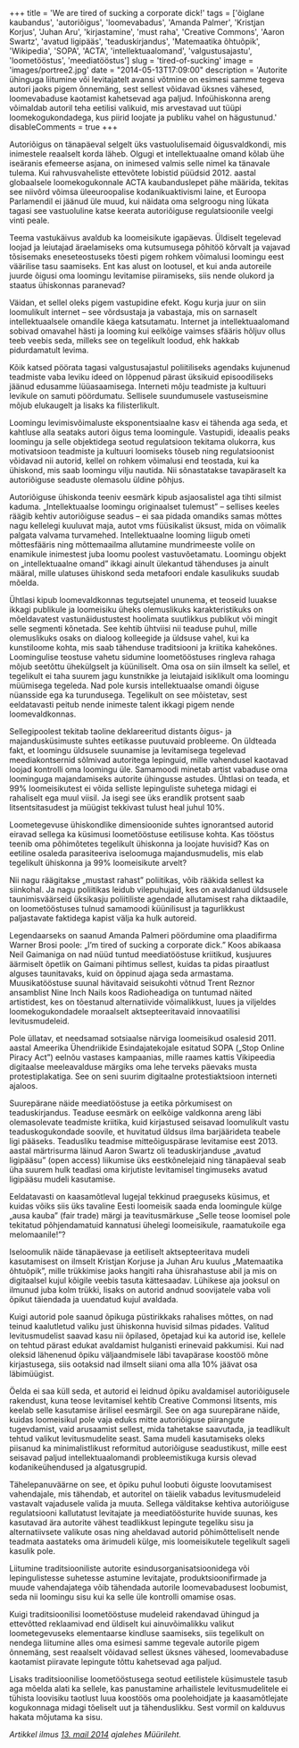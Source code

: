 +++
title = 'We are tired of sucking a corporate dick!'
tags = ['õiglane kaubandus', 'autoriõigus', 'loomevabadus', 'Amanda Palmer', 'Kristjan Korjus', 'Juhan Aru', 'kirjastamine', 'must raha', 'Creative Commons', 'Aaron Swartz', 'avatud ligipääs', 'teaduskirjandus', 'Matemaatika õhtuõpik', 'Wikipedia', 'SOPA', 'ACTA', 'intellektuaalomand', 'valgustusajastu', 'loometööstus', 'meediatööstus']
slug = 'tired-of-sucking'
image = 'images/portree2.jpg'
date = "2014-05-13T17:09:00"
description = 'Autorite ühinguga liitumine või levitajatelt avansi võtmine on esimesi samme tegeva autori jaoks pigem õnnemäng, sest sellest võidavad üksnes vähesed, loomevabaduse kaotamist kahetsevad aga paljud. Infoühiskonna areng võimaldab autoril teha eetilisi valikuid, mis arvestavad uut tüüpi loomekogukondadega, kus piirid loojate ja publiku vahel on hägustunud.'
disableComments = true
+++

Autoriõigus on tänapäeval selgelt üks vastuolulisemaid õigusvaldkondi, mis inimestele reaalselt korda läheb. Olgugi et intellektuaalne omand kõlab ühe iseäranis efemeerse asjana, on inimesed valmis selle nimel ka tänavale tulema. Kui rahvusvaheliste ettevõtete lobistid püüdsid 2012. aastal globaalsele loomekogukonnale ACTA kaubanduslepet pähe määrida, tekitas see niivõrd võimsa üleeuroopalise kodanikuaktivismi laine, et Euroopa Parlamendil ei jäänud üle muud, kui näidata oma selgroogu ning lükata tagasi see vastuoluline katse keerata autoriõiguse regulatsioonile veelgi vinti peale.

Teema vastukäivus avaldub ka loomeisikute igapäevas. Üldiselt tegelevad loojad ja leiutajad äraelamiseks oma kutsumusega põhitöö kõrvalt ja vajavad tõsisemaks eneseteostuseks tõesti pigem rohkem võimalusi loomingu eest väärilise tasu saamiseks. Ent kas alust on lootusel, et kui anda autoreile juurde õigusi oma loomingu levitamise piiramiseks, siis nende olukord ja staatus ühiskonnas paranevad?

Väidan, et sellel oleks pigem vastupidine efekt. Kogu kurja juur on siin loomulikult internet – see võrdsustaja ja vabastaja, mis on sarnaselt intellektuaalsele omandile käega katsutamatu. Internet ja intellektuaalomand sobivad omavahel hästi ja looming kui eelkõige vaimses sfääris hõljuv ollus teeb veebis seda, milleks see on tegelikult loodud, ehk hakkab pidurdamatult levima.

Kõik katsed pöörata tagasi valgustusajastul poliitiliseks agendaks kujunenud teadmiste vaba leviku ideed on lõppenud pärast üksikuid episoodiliseks jäänud edusamme lüüasaamisega. Interneti mõju teadmiste ja kultuuri levikule on samuti pöördumatu. Sellisele suundumusele vastuseismine mõjub elukaugelt ja lisaks ka filisterlikult.

Loomingu levimisvõimaluste eksponentsiaalne kasv ei tähenda aga seda, et kahtluse alla seataks autori õigus tema loomingule. Vastupidi, ideaalis peaks loomingu ja selle objektidega seotud regulatsioon tekitama olukorra, kus motivatsioon teadmiste ja kultuuri loomiseks tõuseb ning regulatsioonist võidavad nii autorid, kellel on rohkem võimalusi end teostada, kui ka ühiskond, mis saab loomingu vilju nautida. Nii sõnastatakse tavapäraselt ka autoriõiguse seaduste olemasolu üldine põhjus.

Autoriõiguse ühiskonda teeniv eesmärk kipub asjaosalistel aga tihti silmist kaduma. „Intellektuaalse loomingu originaalset tulemust” – sellises keeles räägib kehtiv autoriõiguse seadus – ei saa pidada omandiks samas mõttes nagu kellelegi kuuluvat maja, autot vms füüsikalist üksust, mida on võimalik palgata valvama turvamehed. Intellektuaalne looming liigub ometi mõttesfääris ning mõttemaailma allutamine mundrimeeste volile on enamikule inimestest juba loomu poolest vastuvõetamatu. Loomingu objekt on „intellektuaalne omand” ikkagi ainult ülekantud tähenduses ja ainult määral, mille ulatuses ühiskond seda metafoori endale kasulikuks suudab mõelda.

Ühtlasi kipub loomevaldkonnas tegutsejatel ununema, et teoseid luuakse ikkagi publikule ja loomeisiku üheks olemuslikuks karakteristikuks on mõeldavatest vastunäidustustest hoolimata suutlikkus publikut või mingit selle segmenti kõnetada. See kehtib ühtviisi nii teaduse puhul, mille olemuslikuks osaks on dialoog kolleegide ja üldsuse vahel, kui ka kunstiloome kohta, mis saab tähenduse traditsiooni ja kriitika kahekõnes.
Loomingulise teostuse vahetu sidumine loometööstuses ringleva rahaga mõjub seetõttu ühekülgselt ja küüniliselt. Oma osa on siin ilmselt ka sellel, et tegelikult ei taha suurem jagu kunstnikke ja leiutajaid isiklikult oma loomingu müümisega tegeleda. Nad pole kursis intellektuaalse omandi õiguse nüansside ega ka turundusega. Tegelikult on see mõistetav, sest eeldatavasti peitub nende inimeste talent ikkagi pigem nende loomevaldkonnas.

Sellegipoolest tekitab taoline deklareeritud distants õigus- ja majandusküsimuste suhtes eetikasse puutuvaid probleeme.
On üldteada fakt, et loomingu üldsusele suunamise ja levitamisega tegelevad meediakontsernid sõlmivad autoritega lepinguid, mille vahendusel kaotavad loojad kontrolli oma loomingu üle. Samamoodi minetab artist vabaduse oma loominguga majandamiseks autorite ühingusse astudes. Ühtlasi on teada, et 99% loomeisikutest ei võida selliste lepinguliste suhetega midagi ei rahaliselt ega muul viisil. Ja isegi see üks erandlik protsent saab litsentsitasudest ja müügist tekkivast tulust heal juhul 10%.

Loometegevuse ühiskondlike dimensioonide suhtes ignorantsed autorid eiravad sellega ka küsimusi loometööstuse eetilisuse kohta. Kas tööstus teenib oma põhimõtetes tegelikult ühiskonna ja loojate huvisid? Kas on eetiline osaleda parasiteeriva iseloomuga majandusmudelis, mis elab tegelikult ühiskonna ja 99% loomeisikute arvelt?

Nii nagu räägitakse „mustast rahast” poliitikas, võib rääkida sellest ka siinkohal. Ja nagu poliitikas leidub vilepuhujaid, kes on avaldanud üldsusele taunimisväärseid üksikasju poliitiliste agendade allutamisest raha diktaadile, on loometööstuses tulnud samamoodi küünilisust ja tagurlikkust paljastavate faktidega kapist välja ka hulk autoreid.

Legendaarseks on saanud Amanda Palmeri pöördumine oma plaadifirma Warner Brosi poole: „I’m tired of sucking a corporate dick.” Koos abikaasa Neil Gaimaniga on nad nüüd tuntud meediatööstuse kriitikud, kusjuures äärmiselt õpetlik on Gaimani pihtimus sellest, kuidas ta pidas piraatlust alguses taunitavaks, kuid on õppinud ajaga seda armastama. Muusikatööstuse suunal hävitavaid seisukohti võtnud Trent Reznor ansamblist Nine Inch Nails koos Radioheadiga on tuntumad näited artistidest, kes on tõestanud alternatiivide võimalikkust, luues ja viljeldes loomekogukondadele moraalselt aktsepteeritavaid innovaatilisi levitusmudeleid.

Pole üllatav, et needsamad sotsiaalse närviga loomeisikud osalesid 2011. aastal Ameerika Ühendriikide Esindajatekojale esitatud SOPA („Stop Online Piracy Act”) eelnõu vastases kampaanias, mille raames kattis Vikipeedia digitaalse meeleavalduse märgiks oma lehe terveks päevaks musta protestiplakatiga. See on seni suurim digitaalne protestiaktsioon interneti ajaloos.

Suurepärane näide meediatööstuse ja eetika põrkumisest on teaduskirjandus. Teaduse eesmärk on eelkõige valdkonna areng läbi olemasolevate teadmiste kriitika, kuid kirjastused seisavad loomulikult vastu teaduskogukondade soovile, et huvitatud üldsus ilma barjäärideta teabele ligi pääseks. Teadusliku teadmise mitteõiguspärase levitamise eest 2013. aastal märtrisurma läinud Aaron Swartz oli teaduskirjanduse „avatud ligipääsu” (open access) liikumise üks eestkõnelejaid ning tänapäeval seab üha suurem hulk teadlasi oma kirjutiste levitamisel tingimuseks avatud ligipääsu mudeli kasutamise.

Eeldatavasti on kaasamõtleval lugejal tekkinud praeguseks küsimus, et kuidas võiks siis üks tavaline Eesti loomeisik saada enda loomingule külge „ausa kauba” (fair trade) märgi ja teavitusmärkuse „Selle teose loomisel pole tekitatud põhjendamatuid kannatusi ühelegi loomeisikule, raamatukoile ega melomaanile!”?

Iseloomulik näide tänapäevase ja eetiliselt aktsepteeritava mudeli kasutamisest on ilmselt Kristjan Korjuse ja Juhan Aru kuulus „Matemaatika õhtuõpik”, mille trükkimise jaoks hangiti raha ühisrahastuse abil ja mis on digitaalsel kujul kõigile veebis tasuta kättesaadav. Lühikese aja jooksul on ilmunud juba kolm trükki, lisaks on autorid andnud soovijatele vaba voli õpikut täiendada ja uuendatud kujul avaldada.

Kuigi autorid pole saanud õpikuga püstirikkaks rahalises mõttes, on nad teinud kaalutletud valiku just ühiskonna huvisid silmas pidades. Valitud levitusmudelist saavad kasu nii õpilased, õpetajad kui ka autorid ise, kellele on tehtud pärast edukat avaldamist hulganisti erinevaid pakkumisi. Kui nad oleksid lähenenud õpiku väljaandmisele läbi tavapärase koostöö mõne kirjastusega, siis ootaksid nad ilmselt siiani oma alla 10% jäävat osa läbimüügist.

Öelda ei saa küll seda, et autorid ei leidnud õpiku avaldamisel autoriõigusele rakendust, kuna teose levitamisel kehtib Creative Commonsi litsents, mis keelab selle kasutamise ärilisel eesmärgil. See on aga suurepärane näide, kuidas loomeisikul pole vaja eduks mitte autoriõiguse piirangute tugevdamist, vaid arusaamist sellest, mida tahetakse saavutada, ja teadlikult tehtud valikut levitusmudelite seast. Sama mudeli kasutamiseks oleks piisanud ka minimalistlikust reformitud autoriõiguse seadustikust, mille eest seisavad paljud intellektuaalomandi probleemistikuga kursis olevad kodanikeühendused ja algatusgrupid.

Tähelepanuväärne on see, et õpiku puhul loobuti õiguste loovutamisest vahendajale, mis tähendab, et autoritel on täielik vabadus levitusmudeleid vastavalt vajadusele valida ja muuta. Sellega välditakse kehtiva autoriõiguse regulatsiooni kallutatust levitajate ja meediatöösturite huvide suunas, kes kasutavad ära autorite vähest teadlikkust lepingute tegeliku sisu ja alternatiivsete valikute osas ning aheldavad autorid põhimõtteliselt nende teadmata aastateks oma ärimudeli külge, mis loomeisikutele tegelikult sageli kasulik pole.

Liitumine traditsiooniliste autorite esindusorganisatsioonidega või lepingulistesse suhetesse astumine levitajate, produktsioonifirmade ja muude vahendajatega võib tähendada autorile loomevabadusest loobumist, seda nii loomingu sisu kui ka selle üle kontrolli omamise osas.

Kuigi traditsioonilisi loometööstuse mudeleid rakendavad ühingud ja ettevõtted reklaamivad end üldiselt kui ainuvõimalikku valikut loometegevuseks elementaarse kindluse saamiseks, siis tegelikult on nendega liitumine alles oma esimesi samme tegevale autorile pigem õnnemäng, sest reaalselt võidavad sellest üksnes vähesed, loomevabaduse kaotamist piiravate lepingute tõttu kahetsevad aga paljud.

Lisaks traditsioonilise loometööstusega seotud eetilistele küsimustele tasub aga mõelda alati ka sellele, kas panustamine arhailistele levitusmudelitele ei tühista loovisiku taotlust luua koostöös oma poolehoidjate ja kaasamõtlejate kogukonnaga midagi tõeliselt uut ja tähenduslikku. Sest vormil on kalduvus hakata mõjutama ka sisu.

_Artikkel ilmus [13. mail 2014](https://www.muurileht.ee/we-are-tired-of-sucking-a-corporate-dick/) ajalehes Müürileht._

